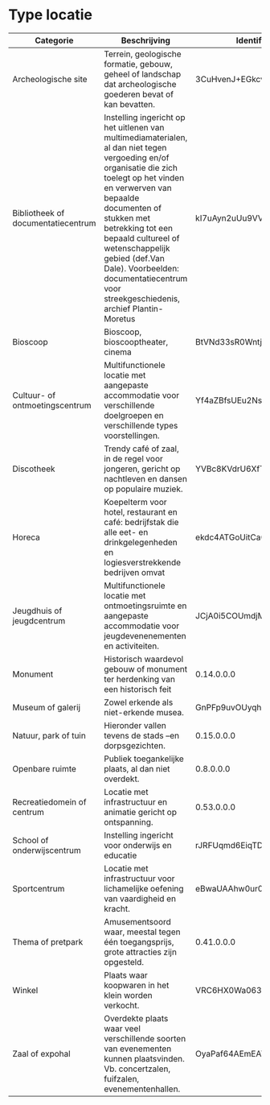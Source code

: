 ---
---

# Type locatie

| Categorie | Beschrijving | Identifier |
| --- | --- | --- |
| Archeologische site | Terrein, geologische formatie, gebouw, geheel of landschap dat archeologische goederen bevat of kan bevatten. | 3CuHvenJ+EGkcvhXLg9Ykg |
| Bibliotheek of documentatiecentrum | Instelling ingericht op het uitlenen van multimediamaterialen, al dan niet tegen vergoeding en/of organisatie die zich toelegt op het vinden en verwerven van bepaalde documenten of stukken met betrekking tot een bepaald cultureel of wetenschappelijk gebied (def.Van Dale). Voorbeelden: documentatiecentrum voor streekgeschiedenis, archief Plantin-Moretus | kI7uAyn2uUu9VV6Z3uWZTA |
| Bioscoop | Bioscoop, bioscooptheater, cinema | BtVNd33sR0WntjALVbyp3w |
| Cultuur- of ontmoetingscentrum | Multifunctionele locatie met aangepaste accommodatie voor verschillende doelgroepen en verschillende types voorstellingen. | Yf4aZBfsUEu2NsQqsprngw |
| Discotheek | Trendy café of zaal, in de regel voor jongeren, gericht op nachtleven en dansen op populaire muziek. | YVBc8KVdrU6XfTNvhMYUpg |
| Horeca | Koepelterm voor hotel, restaurant en café: bedrijfstak die alle eet- en drinkgelegenheden en logiesverstrekkende bedrijven omvat | ekdc4ATGoUitCa0e6me6xA |
| Jeugdhuis of jeugdcentrum | Multifunctionele locatie met ontmoetingsruimte en aangepaste accommodatie voor jeugdevenenementen en activiteiten. | JCjA0i5COUmdjMwcyjNAFA |
| Monument | Historisch waardevol gebouw of monument ter herdenking van een historisch feit | 0.14.0.0.0 |
| Museum of galerij | Zowel erkende als niet-erkende musea. | GnPFp9uvOUyqhOckIFMKmg |
| Natuur, park of tuin | Hieronder vallen tevens de stads –en dorpsgezichten. | 0.15.0.0.0 |
| Openbare ruimte | Publiek toegankelijke plaats, al dan niet overdekt. | 0.8.0.0.0 |
| Recreatiedomein of centrum | Locatie met infrastructuur en animatie gericht op ontspanning. | 0.53.0.0.0 |
| School of onderwijscentrum | Instelling ingericht voor onderwijs en educatie | rJRFUqmd6EiqTD4c7HS90w |
| Sportcentrum | Locatie met infrastructuur voor lichamelijke oefening van vaardigheid en kracht. | eBwaUAAhw0ur0Z02i5ttnw |
| Thema of pretpark | Amusementsoord waar, meestal tegen één toegangsprijs, grote attracties zijn opgesteld. | 0.41.0.0.0 |
| Winkel | Plaats waar koopwaren in het klein worden verkocht. | VRC6HX0Wa063sq98G5ciqw  |
| Zaal of expohal | Overdekte plaats waar veel verschillende soorten van evenementen kunnen plaatsvinden. Vb. concertzalen, fuifzalen, evenementenhallen. | OyaPaf64AEmEAYXHeLMAtA |